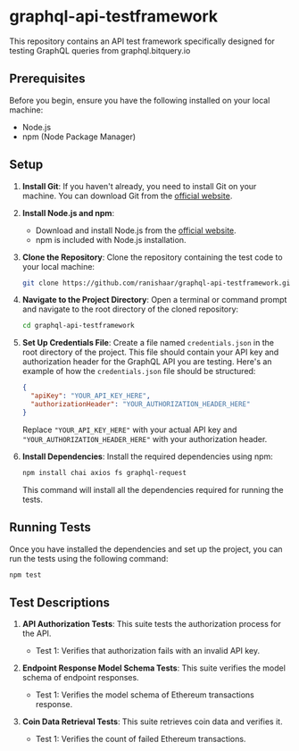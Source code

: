 # graphql-api-testframework
This repository contains an API test framework specifically designed for testing GraphQL queries from graphql.bitquery.io

## Prerequisites

Before you begin, ensure you have the following installed on your local machine:

- Node.js
- npm (Node Package Manager)

## Setup

1. **Install Git**: If you haven't already, you need to install Git on your machine. You can download Git from the [official website](https://git-scm.com/).

2. **Install Node.js and npm**: 
   
   - Download and install Node.js from the [official website](https://nodejs.org/).
   - npm is included with Node.js installation.

3. **Clone the Repository**: Clone the repository containing the test code to your local machine:

    ```bash
    git clone https://github.com/ranishaar/graphql-api-testframework.git
    ```

4. **Navigate to the Project Directory**: Open a terminal or command prompt and navigate to the root directory of the cloned repository:

    ```bash
    cd graphql-api-testframework
    ```

5. **Set Up Credentials File**: Create a file named `credentials.json` in the root directory of the project. This file should contain your API key and authorization header for the GraphQL API you are testing. Here's an example of how the `credentials.json` file should be structured:

    ```json
    {
      "apiKey": "YOUR_API_KEY_HERE",
      "authorizationHeader": "YOUR_AUTHORIZATION_HEADER_HERE"
    }
    ```

    Replace `"YOUR_API_KEY_HERE"` with your actual API key and `"YOUR_AUTHORIZATION_HEADER_HERE"` with your authorization header.

6. **Install Dependencies**: Install the required dependencies using npm:

    ```bash
    npm install chai axios fs graphql-request
    ```

    This command will install all the dependencies required for running the tests.

## Running Tests

Once you have installed the dependencies and set up the project, you can run the tests using the following command:

   ```bash
   npm test
   ```

## Test Descriptions

1. **API Authorization Tests**: This suite tests the authorization process for the API.
   - Test 1: Verifies that authorization fails with an invalid API key.

2. **Endpoint Response Model Schema Tests**: This suite verifies the model schema of endpoint responses.
   - Test 1: Verifies the model schema of Ethereum transactions response.

3. **Coin Data Retrieval Tests**: This suite retrieves coin data and verifies it.
   - Test 1: Verifies the count of failed Ethereum transactions.



